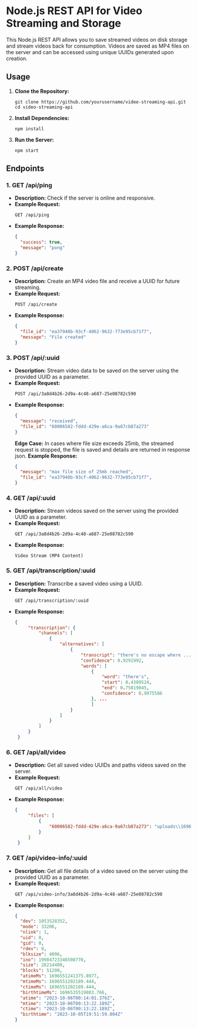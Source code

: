 # Node.js REST API for Video Streaming and Storage

This Node.js REST API allows you to save streamed videos on disk storage and stream videos back for consumption. Videos are saved as MP4 files on the server and can be accessed using unique UUIDs generated upon creation.

## Usage

1. **Clone the Repository:**
   ```
   git clone https://github.com/yourusername/video-streaming-api.git
   cd video-streaming-api
   ```

2. **Install Dependencies:**
   ```
   npm install
   ```

3. **Run the Server:**
   ```
   npm start
   ```


## Endpoints

### 1. **GET /api/ping**
- **Description:** Check if the server is online and responsive.
- **Example Request:**
  ```
  GET /api/ping
  ```
- **Example Response:**
  ```json
  {
    "success": true,
    "message": "pong"
  }
  ```

### 2. **POST /api/create**
- **Description:** Create an MP4 video file and receive a UUID for future streaming.
- **Example Request:**
  ```
  POST /api/create
  ```
- **Example Response:**
  ```json
  {
    "file_id": "ea37940b-93cf-4062-9632-773e95cb71f7",
    "message": "File created"
  }
  ```

### 3. **POST /api/:uuid**
- **Description:** Stream video data to be saved on the server using the provided UUID as a parameter.
- **Example Request:**
  ```
  POST /api/3a8d4b26-2d9a-4c48-a687-25e08782c590
  ```
- **Example Response:**
  ```json
  {
    "message": "received",
    "file_id": "60006582-fddd-429e-a6ca-9a67cb87a273"
  }
  ```
  **Edge Case:** In cases where file size exceeds 25mb, the streamed request is stopped, the file is saved and details are returned in response json.
  **Example Response:**
  ```json
  {
    "message": "max file size of 25mb reached",
    "file_id": "ea37940b-93cf-4062-9632-773e95cb71f7",
  }
  ```

### 4. **GET /api/:uuid**
- **Description:** Stream videos saved on the server using the provided UUID as a parameter.
- **Example Request:**
  ```
  GET /api/3a8d4b26-2d9a-4c48-a687-25e08782c590
  ```
- **Example Response:**
  ```
  Video Stream (MP4 Content)
  ```


### 5. **GET /api/transcription/:uuid**
- **Description:** Transcribe a saved video using a UUID.
- **Example Request:**
  ```
  GET /api/transcription/:uuid
  ```
- **Example Response:**
  ```json
  {
       "transcription": {
           "channels": [
               {
                   "alternatives": [
                       {
                           "transcript": "there's no escape where ... conceivable way",
                           "confidence": 0.9291992,
                           "words": [
                               {
                                   "word": "there's",
                                   "start": 0.4389524,
                                   "end": 0.75819045,
                                   "confidence": 0.9975586
                               }, ...
                               ]
                       }
                   ]
               }
           ]
       }
   }
   ```

### 6. **GET /api/all/video**
- **Description:** Get all saved video UUIDs and paths videos saved on the server.
- **Example Request:**
  ```
  GET /api/all/video
  ```
- **Example Response:**
  ```json
  {
       "files": [
           {
               "60006582-fddd-429e-a6ca-9a67cb87a273": "uploads\\1696555244734.mp4"
           }
       ]
   }
  ```

### 7. **GET /api/video-info/:uuid**
- **Description:** Get all file details of a video saved on the server using the provided UUID as a parameter.
- **Example Request:**
  ```
  GET /api/video-info/3a8d4b26-2d9a-4c48-a687-25e08782c590
  ```
- **Example Response:**
  ```json
  {
    "dev": 1053528352,
    "mode": 33206,
    "nlink": 1,
    "uid": 0,
    "gid": 0,
    "rdev": 0,
    "blksize": 4096,
    "ino": 19984723346508770,
    "size": 26214400,
    "blocks": 51200,
    "atimeMs": 1696551241375.8977,
    "mtimeMs": 1696551202189.444,
    "ctimeMs": 1696551202189.444,
    "birthtimeMs": 1696535519803.766,
    "atime": "2023-10-06T00:14:01.376Z",
    "mtime": "2023-10-06T00:13:22.189Z",
    "ctime": "2023-10-06T00:13:22.189Z",
    "birthtime": "2023-10-05T19:51:59.804Z"
  }
  ```
